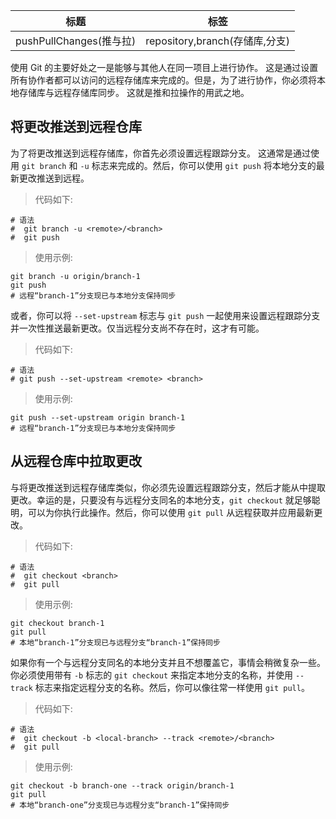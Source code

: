 | 标题                    | 标签                           |
| ----------------------- | ------------------------------ |
| pushPullChanges(推与拉) | repository,branch(存储库,分支) |

使用 Git 的主要好处之一是能够与其他人在同一项目上进行协作。 这是通过设置所有协作者都可以访问的远程存储库来完成的。但是，为了进行协作，你必须将本地存储库与远程存储库同步。 这就是推和拉操作的用武之地。

## 将更改推送到远程仓库

为了将更改推送到远程存储库，你首先必须设置远程跟踪分支。 这通常是通过使用 `git branch` 和 `-u` 标志来完成的。然后，你可以使用 `git push` 将本地分支的最新更改推送到远程。

> 代码如下:

```shell
# 语法
#  git branch -u <remote>/<branch>
#  git push
```

> 使用示例:

```shell
git branch -u origin/branch-1
git push
# 远程“branch-1”分支现已与本地分支保持同步
```

或者，你可以将 `--set-upstream` 标志与 `git push` 一起使用来设置远程跟踪分支并一次性推送最新更改。仅当远程分支尚不存在时，这才有可能。

> 代码如下:

```shell
# 语法
# git push --set-upstream <remote> <branch>
```

> 使用示例:

```shell
git push --set-upstream origin branch-1
# 远程“branch-1”分支现已与本地分支保持同步
```

## 从远程仓库中拉取更改

与将更改推送到远程存储库类似，你必须先设置远程跟踪分支，然后才能从中提取更改。幸运的是，只要没有与远程分支同名的本地分支，`git checkout` 就足够聪明，可以为你执行此操作。然后，你可以使用 `git pull` 从远程获取并应用最新更改。

> 代码如下:

```shell
# 语法
#  git checkout <branch>
#  git pull
```

> 使用示例:

```shell
git checkout branch-1
git pull
# 本地“branch-1”分支现已与远程分支“branch-1”保持同步
```

如果你有一个与远程分支同名的本地分支并且不想覆盖它，事情会稍微复杂一些。你必须使用带有 `-b` 标志的 `git checkout` 来指定本地分支的名称，并使用 `--track` 标志来指定远程分支的名称。然后，你可以像往常一样使用 `git pull`。

> 代码如下:

```shell
# 语法
#  git checkout -b <local-branch> --track <remote>/<branch>
#  git pull
```

> 使用示例:

```shell
git checkout -b branch-one --track origin/branch-1
git pull
# 本地“branch-one”分支现已与远程分支“branch-1”保持同步
```
